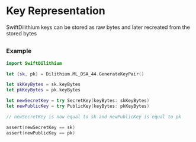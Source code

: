 # Key Representation

SwiftDilithium keys can be stored as raw bytes and later recreated from the stored bytes

## 

### Example

```swift
import SwiftDilithium

let (sk, pk) = Dilithium.ML_DSA_44.GenerateKeyPair()

let skKeyBytes = sk.keyBytes
let pkKeyBytes = pk.keyBytes

let newSecretKey = try SecretKey(keyBytes: skKeyBytes)
let newPublicKey = try PublicKey(keyBytes: pkKeyBytes)

// newSecretKey is now equal to sk and newPublicKey is equal to pk

assert(newSecretKey == sk)
assert(newPublicKey == pk)
```
